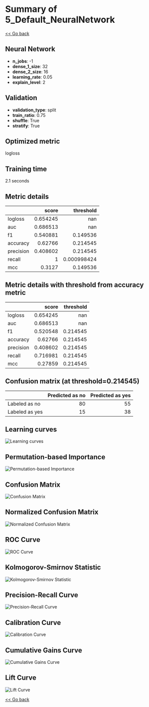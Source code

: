 # Summary of 5_Default_NeuralNetwork

[<< Go back](../README.md)


## Neural Network
- **n_jobs**: -1
- **dense_1_size**: 32
- **dense_2_size**: 16
- **learning_rate**: 0.05
- **explain_level**: 2

## Validation
 - **validation_type**: split
 - **train_ratio**: 0.75
 - **shuffle**: True
 - **stratify**: True

## Optimized metric
logloss

## Training time

2.1 seconds

## Metric details
|           |    score |     threshold |
|:----------|---------:|--------------:|
| logloss   | 0.654245 | nan           |
| auc       | 0.686513 | nan           |
| f1        | 0.540881 |   0.149536    |
| accuracy  | 0.62766  |   0.214545    |
| precision | 0.408602 |   0.214545    |
| recall    | 1        |   0.000998424 |
| mcc       | 0.3127   |   0.149536    |


## Metric details with threshold from accuracy metric
|           |    score |   threshold |
|:----------|---------:|------------:|
| logloss   | 0.654245 |  nan        |
| auc       | 0.686513 |  nan        |
| f1        | 0.520548 |    0.214545 |
| accuracy  | 0.62766  |    0.214545 |
| precision | 0.408602 |    0.214545 |
| recall    | 0.716981 |    0.214545 |
| mcc       | 0.27859  |    0.214545 |


## Confusion matrix (at threshold=0.214545)
|                |   Predicted as no |   Predicted as yes |
|:---------------|------------------:|-------------------:|
| Labeled as no  |                80 |                 55 |
| Labeled as yes |                15 |                 38 |

## Learning curves
![Learning curves](learning_curves.png)

## Permutation-based Importance
![Permutation-based Importance](permutation_importance.png)
## Confusion Matrix

![Confusion Matrix](confusion_matrix.png)


## Normalized Confusion Matrix

![Normalized Confusion Matrix](confusion_matrix_normalized.png)


## ROC Curve

![ROC Curve](roc_curve.png)


## Kolmogorov-Smirnov Statistic

![Kolmogorov-Smirnov Statistic](ks_statistic.png)


## Precision-Recall Curve

![Precision-Recall Curve](precision_recall_curve.png)


## Calibration Curve

![Calibration Curve](calibration_curve_curve.png)


## Cumulative Gains Curve

![Cumulative Gains Curve](cumulative_gains_curve.png)


## Lift Curve

![Lift Curve](lift_curve.png)



[<< Go back](../README.md)
